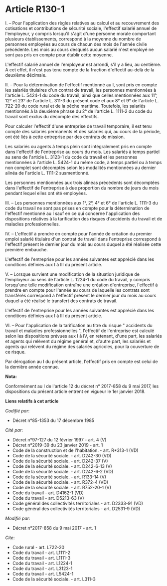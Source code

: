 # Article R130-1

I. – Pour l'application des règles relatives au calcul et au recouvrement des cotisations et contributions de sécurité
sociale, l'effectif salarié annuel de l'employeur, y compris lorsqu'il s'agit d'une personne morale comportant plusieurs
établissements, correspond à la moyenne du nombre de personnes employées au cours de chacun des mois de l'année civile
précédente. Les mois au cours desquels aucun salarié n'est employé ne sont pas pris en compte pour établir cette moyenne. 

L'effectif salarié annuel de l'employeur est arrondi, s'il y a lieu, au centième. A cet effet, il n'est pas tenu compte de la
fraction d'effectif au-delà de la deuxième décimale. 

II. – Pour la détermination de l'effectif mentionné au I, sont pris en compte les salariés titulaires d'un contrat de
travail, les personnes mentionnées à l'article L. 5424-1 du code du travail, ainsi que celles mentionnées aux 11°, 12° et 23°
de l'article L. 311-3 du présent code et aux 8° et 9° de l'article L. 722-20 du code rural et de la pêche maritime.
Toutefois, les salariés mentionnés à la deuxième phrase du 2° de l'article L. 1111-2 du code du travail sont exclus du
décompte des effectifs. 

Pour calculer l'effectif d'une entreprise de travail temporaire, il est tenu compte des salariés permanents et des salariés
qui, au cours de la période, ont été liés à cette entreprise par des contrats de mission. 

Les salariés ou agents à temps plein sont intégralement pris en compte dans l'effectif de l'entreprise au cours du mois. Les
salariés à temps partiel au sens de l'article L. 3123-1 du code du travail et les personnes mentionnées à l'article L. 5424-1
du même code, à temps partiel ou à temps non complet sont décomptés selon les modalités mentionnées au dernier alinéa de
l'article L. 1111-2 susmentionné. 

Les personnes mentionnées aux trois alinéas précédents sont décomptées dans l'effectif de l'entreprise à due proportion du
nombre de jours du mois pendant lequel elles ont été employées. 

III. – Les personnes mentionnées aux 1°, 2°, 4° et 6° de l'article L. 1111-3 du code du travail ne sont pas prises en compte
pour la détermination de l'effectif mentionné au I sauf en ce qui concerne l'application des dispositions relatives à la
tarification des risques d'accidents du travail et de maladies professionnelles. 

IV. – L'effectif à prendre en compte pour l'année de création du premier emploi salarié titulaire d'un contrat de travail
dans l'entreprise correspond à l'effectif présent le dernier jour du mois au cours duquel a été réalisée cette première
embauche. 

L'effectif de l'entreprise pour les années suivantes est apprécié dans les conditions définies aux I à III du présent
article. 

V. – Lorsque survient une modification de la situation juridique de l'employeur au sens de l'article L. 1224-1 du code du
travail, y compris lorsqu'une telle modification entraîne une création d'entreprise, l'effectif à prendre en compte pour
l'année au cours de laquelle les contrats sont transférés correspond à l'effectif présent le dernier jour du mois au cours
duquel a été réalisé le transfert des contrats de travail. 

L'effectif de l'entreprise pour les années suivantes est apprécié dans les conditions définies aux I à III du présent
article. 

VI. – Pour l'application de la tarification au titre du risque " accidents du travail et maladies professionnelles ",
l'effectif de l'entreprise est calculé selon les dispositions prévues aux I à IV, en retenant, d'une part, les salariés et
agents qui relèvent du régime général et, d'autre part, les salariés et agents qui relèvent du régime des salariés agricoles,
pour la couverture de ce risque. 

Par dérogation au I du présent article, l'effectif pris en compte est celui de la dernière année connue.

**Nota:**

Conformément au I de l'article 12 du décret n° 2017-858 du 9 mai 2017, les dispositions du présent article entrent en vigueur
le 1er janvier 2018.

**Liens relatifs à cet article**

_Codifié par_:

  - Décret n°85-1353 du 17 décembre 1985

_Cité par_:

  - Décret n°97-127 du 12 février 1997 - art. 4 (V)
  - Décret n°2019-39 du 23 janvier 2019 - art. 1
  - Code de la construction et de l'habitation. - art. R*313-1 (VD)
  - Code de la sécurité sociale. - art. D242-30 (VD)
  - Code de la sécurité sociale. - art. D242-37 (V)
  - Code de la sécurité sociale. - art. D242-6-13 (V)
  - Code de la sécurité sociale. - art. D242-6-2 (VD)
  - Code de la sécurité sociale. - art. R133-14 (V)
  - Code de la sécurité sociale. - art. R372-4 (VD)
  - Code de la sécurité sociale. - art. R752-20-1 (V)
  - Code du travail - art. D4162-1 (VD)
  - Code du travail - art. D5213-63 (V)
  - Code général des collectivités territoriales - art. D2333-91 (VD)
  - Code général des collectivités territoriales - art. D2531-9 (VD)

_Modifié par_:

  - Décret n°2017-858 du 9 mai 2017 - art. 1

_Cite_:

  - Code rural - art. L722-20
  - Code du travail - art. L1111-2
  - Code du travail - art. L1111-3
  - Code du travail - art. L1224-1
  - Code du travail - art. L3123-1
  - Code du travail - art. L5424-1
  - Code de la sécurité sociale. - art. L311-3
